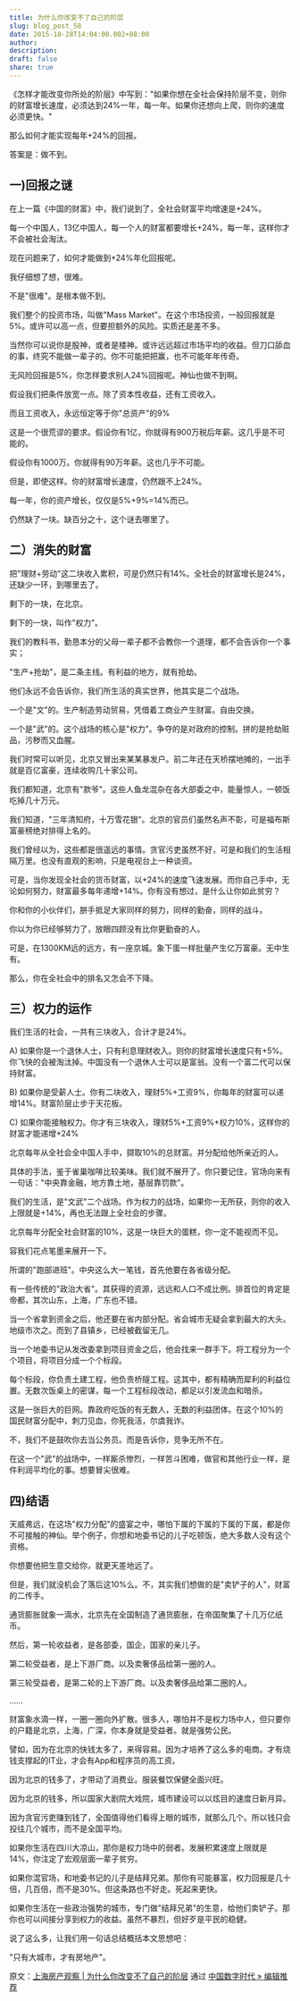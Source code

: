 ```yaml
---
title: 为什么你改变不了自己的阶层
slug: blog_post_58
date: 2015-10-28T14:04:00.002+08:00
author: 
description: 
draft: false
share: true
---
```


《怎样才能改变你所处的阶层》中写到："如果你想在全社会保持阶层不变，则你的财富增长速度，必须达到24%一年，每一年。如果你还想向上爬，则你的速度必须更快。"

那么如何才能实现每年+24%的回报。

答案是：做不到。

<!-- more -->

## 一)回报之谜

在上一篇《中国的财富》中，我们说到了，全社会财富平均增速是+24%。

每一个中国人，13亿中国人，每一个人的财富都要增长+24%，每一年，这样你才不会被社会淘汰。

现在问题来了，如何才能做到+24%年化回报呢。

我仔细想了想，很难。

不是"很难"。是根本做不到。

我们整个的投资市场，叫做"Mass
Market"。在这个市场投资，一般回报就是5%。或许可以高一点，但要担额外的风险。实质还是差不多。

当然你可以说你是股神，或者是楼神。或许远远超过市场平均的收益。但刀口舔血的事，终究不能做一辈子的。你不可能把把赢，也不可能年年传奇。

无风险回报是5%，你怎样要求别人24%回报呢。神仙也做不到啊。

假设我们把条件放宽一点。除了资本性收益，还有工资收入。

而且工资收入，永远恒定等于你"总资产"的9%

这是一个很荒谬的要求。假设你有1亿，你就得有900万税后年薪。这几乎是不可能的。

假设你有1000万。你就得有90万年薪。这也几乎不可能。

但是，即使这样。你的财富增长速度，仍然跟不上24%。

每一年，你的资产增长，仅仅是5%+9%=14%而已。

仍然缺了一块。缺百分之十，这个谜去哪里了。

## 二）消失的财富

把"理财+劳动"这二块收入累积，可是仍然只有14%。全社会的财富增长是24%，还缺少一环，到哪里去了。

剩下的一玦，在北京。

剩下的一玦，叫作"权力"。

我们的教科书，勤恳本分的父母一辈子都不会教你一个道理，都不会告诉你一个事实；

"生产+抢劫"，是二条主线。有利益的地方，就有抢劫。

他们永远不会告诉你，我们所生活的真实世界，他其实是二个战场。

一个是"文"的。生产制造劳动贸易，凭借着工商业产生财富。自由交换。

一个是"武"的。这个战场的核心是"权力"。争夺的是对政府的控制。拼的是抢劫赃品，污秽而又血腥。

我们时常可以听见，北京又冒出来某某暴发户。前二年还在天桥摆地摊的，一出手就是百亿富豪，连续收购几十家公司。

我们都知道，北京有"款爷"。这些人鱼龙混杂在各大部委之中，能量惊人，一顿饭吃掉几十万元。

我们知道，"三年清知府，十万雪花银"。北京的官员们虽然名声不彰，可是福布斯富豪榜绝对排得上名的。

我们曾经以为，这些都是很遥远的事情。贪官污吏虽然不好，可是和我们的生活相隔万里。也没有直观的影响，只是电视台上一种谈资。

可是，当你发现全社会的货币财富，以+24%的速度飞速发展。而你自己手中，无论如何努力，财富最多每年递增+14%。你有没有想过，是什么让你如此贫穷？

你和你的小伙伴们，胼手抵足大家同样的努力，同样的勤奋，同样的战斗。

你以为你已经够努力了，放眼四顾没有比你更勤奋的人。

可是，在1300KM远的远方，有一座京城。象下蛋一样批量产生亿万富豪。无中生有。

那么，你在全社会中的排名又怎会不下降。

## 三）权力的运作

我们生活的社会，一共有三块收入，合计才是24%。

A)
如果你是一个退休人士，只有利息理财收入。则你的财富增长速度只有+5%。你飞快的会被淘汰掉。中国没有一个退休人士可以是富翁。没有一个富二代可以保持财富。

B)
如果你是受薪人士。你有二块收入，理财5%+工资9%，你每年的财富可以递增14%。财富阶层止步于天花板。

C)
如果你能接触权力。你才有三块收入，理财5%+工资9%+权力10%，这样你的财富才能递增+24%

北京每年从全社会全中国人手中，撷取10%的总财富。并分配给他所亲近的人。

具体的手法，鉴于雀巢咖啡比较美味。我们就不展开了。你只要记住，官场向来有一句话："中央靠金融，地方靠土地，基层靠罚款"。

我们的生活，是"文武"二个战场。作为权力的战场，如果你一无所获，则你的收入上限就是+14%，再也无法跟上全社会的步骤。

北京每年分配全社会财富的10%，这是一块巨大的蛋糕，你一定不能视而不见。

容我们花点笔墨来展开一下。

所谓的"跑部进班"。中央这么大一笔钱，首先他要在各省级分配。

有一些传统的"政治大省"。其获得的资源，远远和人口不成比例。排首位的肯定是帝都，其次山东，上海，广东也不错。

当一个省拿到资金之后，他还要在省内部分配。省会城市无疑会拿到最大的大头。地级市次之。而到了县镇乡，已经被截留无几。

当一个地委书记从发改委拿到项目资金之后，他会找来一群手下。将工程分为一个个项目，将项目分成一个个标段。

每个标段，你负责土建工程，他负责桥隧工程。这其中，都有精确而犀利的利益位置。无数次饭桌上的密谋，每一个工程标段改动，都足以引发流血和暗杀。

这是一张巨大的巨网。靠政府吃饭的有无数人，无数的利益团体。在这个10%的国民财富分配中，刺刀见血，你死我活，尔虞我诈。

不，我们不是鼓吹你去当公务员。而是告诉你，竞争无所不在。

在这一个"武"的战场中，一样厮杀惨烈，一样苦斗困难，做官和其他行业一样，是件利润平均化的事。想要冒尖很难。

## 四)结语

天威弗远，在这场"权力分配"的盛宴之中，哪怕下属的下属的下属的下属，都是你不可接触的神仙。举个例子，你想和地委书记的儿子吃顿饭，绝大多数人没有这个资格。

你想要他把生意交给你，就更天差地远了。

但是，我们就没机会了落后这10%么。不，其实我们想做的是"卖铲子的人"，财富的二传手。

通货膨胀就象一滴水，北京先在全国制造了通货膨胀，在帝国聚集了十几万亿纸币。

然后，第一轮收益者，是各部委，国企，国家的亲儿子。

第二轮受益者，是上下游厂商。以及卖奢侈品给第一圈的人。

第三轮受益者，是第二轮的上下游厂商。以及卖奢侈品给第二圈的人。

……

财富象水滴一样，一圈一圈向外扩散。很多人，哪怕并不是权力场中人，但只要你的户籍是北京，上海，广深，你本身就是受益者。就是强势公民。

譬如，因为在北京的快钱太多了，来得容易。因为才培养了这么多的电商。才有烧钱支撑起的IT业，才会有App和程序员的高工资。

因为北京的钱多了，才带动了消费业。服装餐饮保健全面兴旺。

因为北京的钱多，所以国家大剧院大戏院，城市建设可以以炫目的速度日新月异。

因为贪官污吏赚到钱了，全国值得他们看得上眼的城市，就那么几个。所以钱只会投往几个城市，而不是全国平均。

如果你生活在四川大凉山，那你是权力场中的弱者。发展积累速度上限就是14%，你注定了宏观层面一辈子贫穷。

如果你混官场，和地委书记的儿子是结拜兄弟。那你有可能暴富，权力回报是几十倍，几百倍，而不是30%。但这条路也不好走。死起来更快。

如果你生活在一些政治强势的城市，专门做"结拜兄弟"的生意，给他们卖铲子。那你也可以间接分享到权力的收益。虽然不暴烈，但好歹是平民的稳健。

说了这么多，让我们用一句话总结概括本文思想吧：

"只有大城市，才有房地产"。

原文：[上海房产观察 | 为什么你改变不了自己的阶层](http://feedproxy.google.com/~r/chinagfwblog/~3/LuuMz2Mxqw0/) 通过 [中国数字时代 » 编辑推荐](http://pipes.yahoo.com/pipes/pipe.info?_id=4ebbe79f06d4342d785a0cab9913dc0c)
